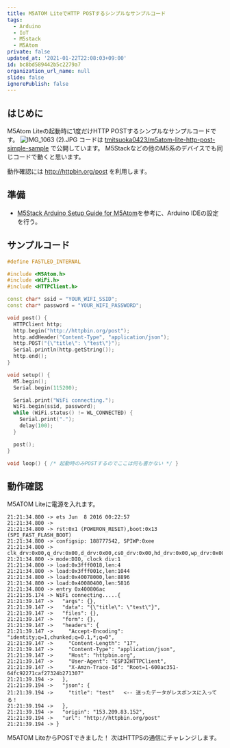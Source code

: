 ```yaml
---
title: M5ATOM LiteでHTTP POSTするシンプルなサンプルコード
tags:
  - Arduino
  - IoT
  - M5stack
  - M5Atom
private: false
updated_at: '2021-01-22T22:08:03+09:00'
id: bc8bd589442b5c2279a7
organization_url_name: null
slide: false
ignorePublish: false
---
```

## はじめに

M5Atom Liteの起動時に1度だけHTTP POSTするシンプルなサンプルコードです。
![IMG_1063 (2).JPG](https://qiita-image-store.s3.ap-northeast-1.amazonaws.com/0/90087/a93c4994-02b0-fff7-a49a-9ccb4752190e.jpeg)
コードは [tmitsuoka0423/m5atom-lite-http-post-simple-sample](https://github.com/tmitsuoka0423/m5atom-lite-http-post-simple-sample) で公開しています。
M5Stackなどの他のM5系のデバイスでも同じコードで動くと思います。

動作確認には http://httpbin.org/post を利用します。

## 準備

- [M5Stack Arduino Setup Guide for M5Atom](https://www.youtube.com/watch?v=2f4biAfvC_M)を参考に、Arduino IDEの設定を行う。

## サンプルコード

```cpp
#define FASTLED_INTERNAL

#include <M5Atom.h>
#include <WiFi.h>
#include <HTTPClient.h>

const char* ssid = "YOUR_WIFI_SSID";
const char* password = "YOUR_WIFI_PASSWORD";

void post() {
  HTTPClient http;
  http.begin("http://httpbin.org/post");
  http.addHeader("Content-Type", "application/json");
  http.POST("{\"title\": \"test\"}");
  Serial.println(http.getString());
  http.end();
}

void setup() {
  M5.begin();
  Serial.begin(115200);

  Serial.print("WiFi connecting.");
  WiFi.begin(ssid, password);
  while (WiFi.status() != WL_CONNECTED) {
    Serial.print(".");
    delay(100);
  }

  post();
}

void loop() { /* 起動時のみPOSTするのでここは何も書かない */ }
```

## 動作確認

M5ATOM Liteに電源を入れます。

```
21:21:34.800 -> ets Jun  8 2016 00:22:57
21:21:34.800 -> 
21:21:34.800 -> rst:0x1 (POWERON_RESET),boot:0x13 (SPI_FAST_FLASH_BOOT)
21:21:34.800 -> configsip: 188777542, SPIWP:0xee
21:21:34.800 -> clk_drv:0x00,q_drv:0x00,d_drv:0x00,cs0_drv:0x00,hd_drv:0x00,wp_drv:0x00
21:21:34.800 -> mode:DIO, clock div:1
21:21:34.800 -> load:0x3fff0018,len:4
21:21:34.800 -> load:0x3fff001c,len:1044
21:21:34.800 -> load:0x40078000,len:8896
21:21:34.800 -> load:0x40080400,len:5816
21:21:34.800 -> entry 0x400806ac
21:21:35.174 -> WiFi connecting.....{
21:21:39.147 ->   "args": {}, 
21:21:39.147 ->   "data": "{\"title\": \"test\"}", 
21:21:39.147 ->   "files": {}, 
21:21:39.147 ->   "form": {}, 
21:21:39.147 ->   "headers": {
21:21:39.147 ->     "Accept-Encoding": "identity;q=1,chunked;q=0.1,*;q=0", 
21:21:39.147 ->     "Content-Length": "17", 
21:21:39.147 ->     "Content-Type": "application/json", 
21:21:39.147 ->     "Host": "httpbin.org", 
21:21:39.147 ->     "User-Agent": "ESP32HTTPClient", 
21:21:39.147 ->     "X-Amzn-Trace-Id": "Root=1-600ac351-64fc92271caf27324b271307"
21:21:39.194 ->   }, 
21:21:39.194 ->   "json": {
21:21:39.194 ->     "title": "test"   <-- 送ったデータがレスポンスに入ってる！
21:21:39.194 ->   }, 
21:21:39.194 ->   "origin": "153.209.83.152", 
21:21:39.194 ->   "url": "http://httpbin.org/post"
21:21:39.194 -> }
```

M5ATOM LiteからPOSTできました！
次はHTTPSの通信にチャレンジします。
